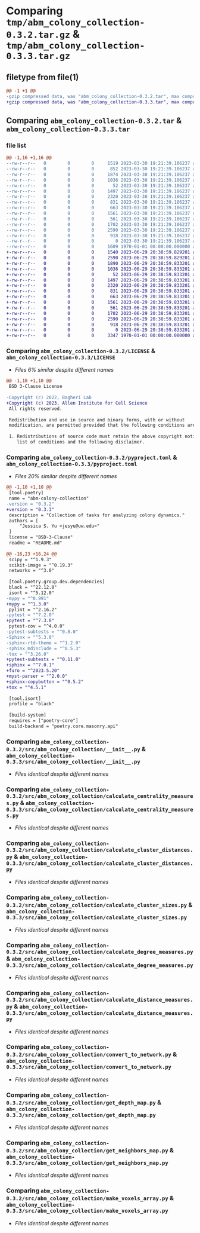 # Comparing `tmp/abm_colony_collection-0.3.2.tar.gz` & `tmp/abm_colony_collection-0.3.3.tar.gz`

## filetype from file(1)

```diff
@@ -1 +1 @@
-gzip compressed data, was "abm_colony_collection-0.3.2.tar", max compression
+gzip compressed data, was "abm_colony_collection-0.3.3.tar", max compression
```

## Comparing `abm_colony_collection-0.3.2.tar` & `abm_colony_collection-0.3.3.tar`

### file list

```diff
@@ -1,16 +1,16 @@
--rw-r--r--   0        0        0     1519 2023-03-30 19:21:39.106237 abm_colony_collection-0.3.2/LICENSE
--rw-r--r--   0        0        0      852 2023-03-30 19:21:39.106237 abm_colony_collection-0.3.2/README.md
--rw-r--r--   0        0        0     1874 2023-03-30 19:21:39.106237 abm_colony_collection-0.3.2/pyproject.toml
--rw-r--r--   0        0        0     1036 2023-03-30 19:21:39.106237 abm_colony_collection-0.3.2/src/abm_colony_collection/__init__.py
--rw-r--r--   0        0        0       52 2023-03-30 19:21:39.106237 abm_colony_collection-0.3.2/src/abm_colony_collection/__main__.py
--rw-r--r--   0        0        0     1497 2023-03-30 19:21:39.106237 abm_colony_collection-0.3.2/src/abm_colony_collection/calculate_centrality_measures.py
--rw-r--r--   0        0        0     2320 2023-03-30 19:21:39.106237 abm_colony_collection-0.3.2/src/abm_colony_collection/calculate_cluster_distances.py
--rw-r--r--   0        0        0      831 2023-03-30 19:21:39.106237 abm_colony_collection-0.3.2/src/abm_colony_collection/calculate_cluster_sizes.py
--rw-r--r--   0        0        0      663 2023-03-30 19:21:39.106237 abm_colony_collection-0.3.2/src/abm_colony_collection/calculate_degree_measures.py
--rw-r--r--   0        0        0     1561 2023-03-30 19:21:39.106237 abm_colony_collection-0.3.2/src/abm_colony_collection/calculate_distance_measures.py
--rw-r--r--   0        0        0      561 2023-03-30 19:21:39.106237 abm_colony_collection-0.3.2/src/abm_colony_collection/convert_to_network.py
--rw-r--r--   0        0        0     1702 2023-03-30 19:21:39.106237 abm_colony_collection-0.3.2/src/abm_colony_collection/get_depth_map.py
--rw-r--r--   0        0        0     2590 2023-03-30 19:21:39.106237 abm_colony_collection-0.3.2/src/abm_colony_collection/get_neighbors_map.py
--rw-r--r--   0        0        0      918 2023-03-30 19:21:39.106237 abm_colony_collection-0.3.2/src/abm_colony_collection/make_voxels_array.py
--rw-r--r--   0        0        0        0 2023-03-30 19:21:39.106237 abm_colony_collection-0.3.2/src/abm_colony_collection/py.typed
--rw-r--r--   0        0        0     1609 1970-01-01 00:00:00.000000 abm_colony_collection-0.3.2/PKG-INFO
+-rw-r--r--   0        0        0     1540 2023-06-29 20:38:59.829201 abm_colony_collection-0.3.3/LICENSE
+-rw-r--r--   0        0        0     2590 2023-06-29 20:38:59.829201 abm_colony_collection-0.3.3/README.md
+-rw-r--r--   0        0        0     1890 2023-06-29 20:38:59.833201 abm_colony_collection-0.3.3/pyproject.toml
+-rw-r--r--   0        0        0     1036 2023-06-29 20:38:59.833201 abm_colony_collection-0.3.3/src/abm_colony_collection/__init__.py
+-rw-r--r--   0        0        0       52 2023-06-29 20:38:59.833201 abm_colony_collection-0.3.3/src/abm_colony_collection/__main__.py
+-rw-r--r--   0        0        0     1497 2023-06-29 20:38:59.833201 abm_colony_collection-0.3.3/src/abm_colony_collection/calculate_centrality_measures.py
+-rw-r--r--   0        0        0     2320 2023-06-29 20:38:59.833201 abm_colony_collection-0.3.3/src/abm_colony_collection/calculate_cluster_distances.py
+-rw-r--r--   0        0        0      831 2023-06-29 20:38:59.833201 abm_colony_collection-0.3.3/src/abm_colony_collection/calculate_cluster_sizes.py
+-rw-r--r--   0        0        0      663 2023-06-29 20:38:59.833201 abm_colony_collection-0.3.3/src/abm_colony_collection/calculate_degree_measures.py
+-rw-r--r--   0        0        0     1561 2023-06-29 20:38:59.833201 abm_colony_collection-0.3.3/src/abm_colony_collection/calculate_distance_measures.py
+-rw-r--r--   0        0        0      561 2023-06-29 20:38:59.833201 abm_colony_collection-0.3.3/src/abm_colony_collection/convert_to_network.py
+-rw-r--r--   0        0        0     1702 2023-06-29 20:38:59.833201 abm_colony_collection-0.3.3/src/abm_colony_collection/get_depth_map.py
+-rw-r--r--   0        0        0     2590 2023-06-29 20:38:59.833201 abm_colony_collection-0.3.3/src/abm_colony_collection/get_neighbors_map.py
+-rw-r--r--   0        0        0      918 2023-06-29 20:38:59.833201 abm_colony_collection-0.3.3/src/abm_colony_collection/make_voxels_array.py
+-rw-r--r--   0        0        0        0 2023-06-29 20:38:59.833201 abm_colony_collection-0.3.3/src/abm_colony_collection/py.typed
+-rw-r--r--   0        0        0     3347 1970-01-01 00:00:00.000000 abm_colony_collection-0.3.3/PKG-INFO
```

### Comparing `abm_colony_collection-0.3.2/LICENSE` & `abm_colony_collection-0.3.3/LICENSE`

 * *Files 6% similar despite different names*

```diff
@@ -1,10 +1,10 @@
 BSD 3-Clause License
 
-Copyright (c) 2022, Bagheri Lab
+Copyright (c) 2023, Allen Institute for Cell Science
 All rights reserved.
 
 Redistribution and use in source and binary forms, with or without
 modification, are permitted provided that the following conditions are met:
 
 1. Redistributions of source code must retain the above copyright notice, this
    list of conditions and the following disclaimer.
```

### Comparing `abm_colony_collection-0.3.2/pyproject.toml` & `abm_colony_collection-0.3.3/pyproject.toml`

 * *Files 20% similar despite different names*

```diff
@@ -1,10 +1,10 @@
 [tool.poetry]
 name = "abm-colony-collection"
-version = "0.3.2"
+version = "0.3.3"
 description = "Collection of tasks for analyzing colony dynamics."
 authors = [
     "Jessica S. Yu <jesyu@uw.edu>"
 ]
 license = "BSD-3-Clause"
 readme = "README.md"
 
@@ -16,23 +16,24 @@
 scipy = "^1.9.3"
 scikit-image = "^0.19.3"
 networkx = "^3.0"
 
 [tool.poetry.group.dev.dependencies]
 black = "^22.12.0"
 isort = "^5.12.0"
-mypy = "^0.991"
+mypy = "^1.3.0"
 pylint = "^2.16.2"
-pytest = "^7.2.0"
+pytest = "^7.3.0"
 pytest-cov = "^4.0.0"
-pytest-subtests = "^0.8.0"
-Sphinx = "^5.3.0"
-sphinx-rtd-theme = "^1.2.0"
-sphinx_mdinclude = "^0.5.3"
-tox = "^3.26.0"
+pytest-subtests = "^0.11.0"
+sphinx = "^7.0.1"
+furo = "^2023.5.20"
+myst-parser = "^2.0.0"
+sphinx-copybutton = "^0.5.2"
+tox = "^4.5.1"
 
 [tool.isort]
 profile = "black"
 
 [build-system]
 requires = ["poetry-core"]
 build-backend = "poetry.core.masonry.api"
```

### Comparing `abm_colony_collection-0.3.2/src/abm_colony_collection/__init__.py` & `abm_colony_collection-0.3.3/src/abm_colony_collection/__init__.py`

 * *Files identical despite different names*

### Comparing `abm_colony_collection-0.3.2/src/abm_colony_collection/calculate_centrality_measures.py` & `abm_colony_collection-0.3.3/src/abm_colony_collection/calculate_centrality_measures.py`

 * *Files identical despite different names*

### Comparing `abm_colony_collection-0.3.2/src/abm_colony_collection/calculate_cluster_distances.py` & `abm_colony_collection-0.3.3/src/abm_colony_collection/calculate_cluster_distances.py`

 * *Files identical despite different names*

### Comparing `abm_colony_collection-0.3.2/src/abm_colony_collection/calculate_cluster_sizes.py` & `abm_colony_collection-0.3.3/src/abm_colony_collection/calculate_cluster_sizes.py`

 * *Files identical despite different names*

### Comparing `abm_colony_collection-0.3.2/src/abm_colony_collection/calculate_degree_measures.py` & `abm_colony_collection-0.3.3/src/abm_colony_collection/calculate_degree_measures.py`

 * *Files identical despite different names*

### Comparing `abm_colony_collection-0.3.2/src/abm_colony_collection/calculate_distance_measures.py` & `abm_colony_collection-0.3.3/src/abm_colony_collection/calculate_distance_measures.py`

 * *Files identical despite different names*

### Comparing `abm_colony_collection-0.3.2/src/abm_colony_collection/convert_to_network.py` & `abm_colony_collection-0.3.3/src/abm_colony_collection/convert_to_network.py`

 * *Files identical despite different names*

### Comparing `abm_colony_collection-0.3.2/src/abm_colony_collection/get_depth_map.py` & `abm_colony_collection-0.3.3/src/abm_colony_collection/get_depth_map.py`

 * *Files identical despite different names*

### Comparing `abm_colony_collection-0.3.2/src/abm_colony_collection/get_neighbors_map.py` & `abm_colony_collection-0.3.3/src/abm_colony_collection/get_neighbors_map.py`

 * *Files identical despite different names*

### Comparing `abm_colony_collection-0.3.2/src/abm_colony_collection/make_voxels_array.py` & `abm_colony_collection-0.3.3/src/abm_colony_collection/make_voxels_array.py`

 * *Files identical despite different names*

